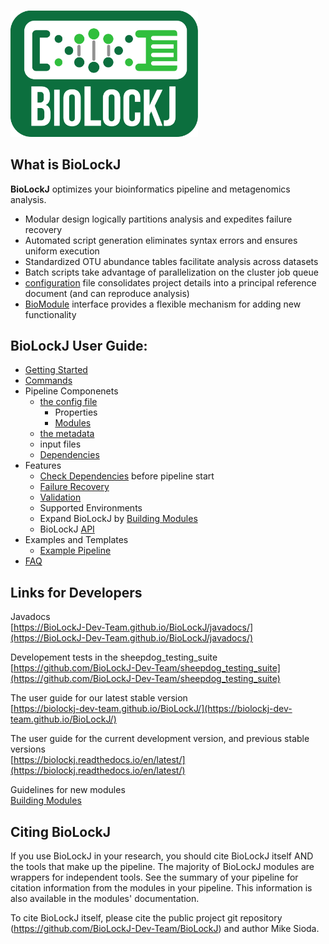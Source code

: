 # 

<img src="img/BioLockJ_Block_green.png" width="300" alt="BioLockJ logo"  class="center">


## What is BioLockJ

**BioLockJ** optimizes your bioinformatics pipeline and metagenomics analysis.  

*  Modular design logically partitions analysis and expedites failure recovery
*  Automated script generation eliminates syntax errors and ensures uniform execution
*  Standardized OTU abundance tables facilitate analysis across datasets
*  Batch scripts take advantage of parallelization on the cluster job queue
*  [configuration](Configuration) file consolidates project details into a principal reference document (and can reproduce analysis)
* [BioModule](https://msioda.github.io/BioLockJ/docs/biolockj/module/BioModule.html) interface provides a flexible mechanism for adding new functionality


## BioLockJ User Guide:
 * [Getting Started](Getting-Started.md)
 * [Commands](Commands.md)
 * Pipeline Componenets
     * [the config file](Configuration.md)
        * Properties
        * [Modules](Built-in-modules.md) 
     * [the metadata](The-Metadata-File)
     * input files
     * [Dependencies](Dependencies.md)
 * Features
     * [Check Dependencies](Check-Dependencies.md) before pipeline start
     * [Failure Recovery](Failure-Recovery.md)
     * [Validation](Validation.md)
     * Supported Environments
     * Expand BioLockJ by [Building Modules](Building-Modules.md)
     * BioLockJ [API](BioLockJ-Api)
 * Examples and Templates
     * [Example Pipeline](Example-Pipeline.md)
 * [FAQ](FAQ.md)



## Links for Developers

Javadocs                       
[https://BioLockJ-Dev-Team.github.io/BioLockJ/javadocs/](https://BioLockJ-Dev-Team.github.io/BioLockJ/javadocs/)

Developement tests in the sheepdog_testing_suite                  
[https://github.com/BioLockJ-Dev-Team/sheepdog_testing_suite](https://github.com/BioLockJ-Dev-Team/sheepdog_testing_suite)

The user guide for our latest stable version                    
[https://biolockj-dev-team.github.io/BioLockJ/](https://biolockj-dev-team.github.io/BioLockJ/)

The user guide for the current development version, and previous stable versions                 
[https://biolockj.readthedocs.io/en/latest/](https://biolockj.readthedocs.io/en/latest/)

Guidelines for new modules                    
[Building Modules](Building-Modules.md)

## Citing BioLockJ

If you use BioLockJ in your research, you should cite BioLockJ itself AND the tools that make up the pipeline.  The majority of BioLockJ modules are wrappers for independent tools.  See the summary of your pipeline for citation information from the modules in your pipeline. This information is also available in the modules' documentation.

To cite BioLockJ itself, please cite the public project git repository (https://github.com/BioLockJ-Dev-Team/BioLockJ) and author Mike Sioda.
